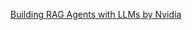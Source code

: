 

[Building RAG Agents with LLMs by Nvidia](https://learn.nvidia.com/courses/course-detail?course_id=course-v1:DLI+S-FX-15+V1)
